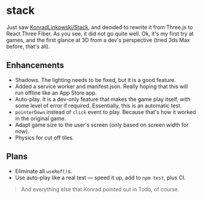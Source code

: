 # stack

Just saw [KonradLinkowski/Stack](https://github.com/KonradLinkowski/Stack), and decided to rewrite it from Three.js to React Three Fiber. As you see, it did not go quite well. Ok, it's my first try at games, and the first glance at 3D from a dev's perspective (tried 3ds Max before, that's all).

## Enhancements

- Shadows. The lighting needs to be fixed, but it is a good feature.
- Added a service worker and manifest.json. Really hoping that this will run offline like an App Store app.
- Auto-play. It is a dev-only feature that makes the game play itself, with some level of error if required. Essentially, this is an automatic test.
- `pointerDown` instead of `click` event to play. Because that's how it worked in the original game.
- Adapt game size to the user's screen (only based on screen width for now).
- Physics for cut off tiles.

## Plans

- Eliminate all `useRef()`s.
- Use auto-play like a real test — speed it up, add to `npm test`, plus CI.

> And everything else that Konrad pointed out in Todo, of course.

